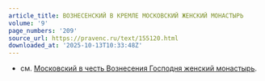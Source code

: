 ```yaml
---
article_title: ВОЗНЕСЕНСКИЙ В КРЕМЛЕ МОСКОВСКИЙ ЖЕНСКИЙ МОНАСТЫРЬ
volume: '9'
page_numbers: '209'
source_url: https://pravenc.ru/text/155120.html
downloaded_at: '2025-10-13T10:33:48Z'
---
```


- см. [Московский в честь Вознесения Господня женский монастырь](<https://pravenc.ru/text/Московский в честь Вознесения Господня женский монастырь.html>).
